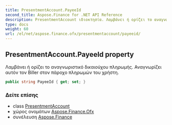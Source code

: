 ```yaml
---
title: PresentmentAccount.PayeeId
second_title: Aspose.Finance for .NET API Reference
description: PresentmentAccount ιδιοκτησία. Λαμβάνει ή ορίζει το αναγνωριστικό δικαιούχου πληρωμής. Αναγνωρίζει αυτόν τον Biller στον πάροχο πληρωμών του χρήστη.
type: docs
weight: 60
url: /el/net/aspose.finance.ofx/presentmentaccount/payeeid/
---
```

## PresentmentAccount.PayeeId property

Λαμβάνει ή ορίζει το αναγνωριστικό δικαιούχου πληρωμής. Αναγνωρίζει αυτόν τον Biller στον πάροχο πληρωμών του χρήστη.

```csharp
public string PayeeId { get; set; }
```

### Δείτε επίσης

* class [PresentmentAccount](../)
* χώρος ονομάτων [Aspose.Finance.Ofx](../../presentmentaccount/)
* συνέλευση [Aspose.Finance](../../../)


